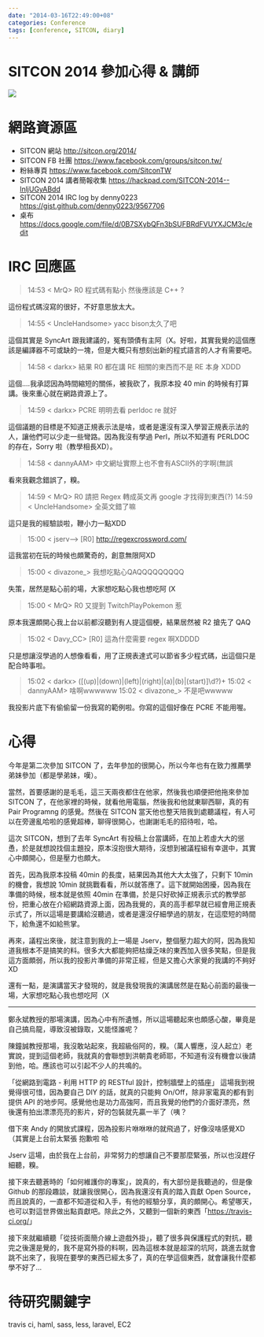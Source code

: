 ```yaml
---
date: "2014-03-16T22:49:00+08"
categories: Conference
tags: [conference, SITCON, diary]
---
```

# SITCON 2014 參加心得 & 講師

![](https://ooo.0o0.ooo/2017/03/29/58dac8766b1df.png)

# 網路資源區

* SITCON 網站 <http://sitcon.org/2014/>
* SITCON FB 社團 <https://www.facebook.com/groups/sitcon.tw/>
* 粉絲專頁 <https://www.facebook.com/SitconTW>
* SITCON 2014 講者簡報收集 <https://hackpad.com/SITCON-2014--lnljUGyABdd>
* SITCON 2014 IRC log by denny0223 <https://gist.github.com/denny0223/9567706>
* 桌布 <https://docs.google.com/file/d/0B7SXybQFn3bSUFBRdFVUYXJCM3c/edit>

# IRC 回應區
> 14:53 < MrQ> R0 程式碼有點小 然後應該是 C++ ?

這份程式碼沒寫的很好，不好意思放太大。

> 14:55 < UncleHandsome> yacc bison太久了吧


這個其實是 SyncArt 跟我建議的，冤有頭債有主阿（X。好啦，其實我覺的這個應該是編譯器不可或缺的一塊，但是大概只有想刻出新的程式語言的人才有需要吧。

> 14:58 < darkx> 結果 R0 都在講 RE 相關的東西而不是 RE 本身 XDDD

這個....我承認因為時間縮短的關係，被我砍了，我原本投 40 min 的時候有打算講。後來重心就在網路資源上了。

> 14:59 < darkx> PCRE 明明去看 perldoc re 就好

這個議題的目標是不知道正規表示法是啥，或者是還沒有深入學習正規表示法的人，讓他們可以少走一些彎路。因為我沒有學過 Perl，所以不知道有 PERLDOC 的存在，Sorry 啦（教學相長XD）。

> 14:58 < dannyAAM> 中文網址實際上也不會有ASCII外的字啊(無誤

看來我觀念錯誤了，糗。

> 14:59 < MrQ> R0 請把 Regex 轉成英文再 google 才找得到東西(?)
> 14:59 < UncleHandsome> 全英文錯了嘛

這只是我的經驗談啦，鞭小力一點XDD

> 15:00 < jserv--> [R0] http://regexcrossword.com/

這我當初在玩的時候也頗驚奇的，創意無限阿XD

> 15:00 < divazone_> 我想吃點心QAQQQQQQQQQ

失策，居然是點心前的場，大家想吃點心我也想吃阿 (X

> 15:00 < MrQ> R0 又提到 TwitchPlayPokemon 惹

原本我還頗開心我上台以前都沒聽到有人提這個梗，結果居然被 R2 搶先了 QAQ

> 15:02 < Davy_CC> [R0] 這為什麼需要 regex 啊XDDDD

只是想讓沒學過的人想像看看，用了正規表達式可以節省多少程式碼，出這個只是配合時事啦。

> 15:02 < darkx> ([(up)|(down)|(left)|(right)|(a)|(b)|(start)]\d?)+
> 15:02 < dannyAAM> 啥啊wwwwww
> 15:02 < divazone_> 不是吧wwwww

我投影片底下有偷偷留一份我寫的範例啦。你寫的這個好像在 PCRE 不能用喔。

# 心得

今年是第二次參加 SITCON 了，去年參加的很開心，所以今年也有在致力推薦學弟妹參加（都是學弟妹，嘆）。

當然，首要感謝的是毛毛，這三天兩夜都住在他家，然後我也順便把他拖來參加 SITCON 了，在他家裡的時候，就看他用電腦，然後我和他就東聊西聊，真的有 Pair Programng 的感覺。然後在 SITCON 當天他也整天陪我到處聽議程，有人可以在旁邊亂哈啦的感覺超棒，聊得很開心，也謝謝毛毛的招待啦，哈。

這次 SITCON，想到了去年 SyncArt 有投稿上台當講師，在加上若虛大大的慫恿，於是就想說找個主題投，原本沒抱很大期待，沒想到被議程組有幸選中，其實心中頗開心，但是壓力也頗大。

首先，因為我原本投稿 40min 的長度，結果因為其他大大太強了，只剩下 10min 的機會，我想說 10min 就挑戰看看，所以就答應了。這下就開始困擾，因為我在準備的時候，根本就是依照 40min 在準備，於是只好砍掉正規表示式的教學部份，把重心放在介紹網路資源上面，因為我覺的，真的高手都早就已經會用正規表示式了，所以這場是要講給沒聽過，或者是還沒仔細學過的朋友，在這麼短的時間下，給魚還不如給熊掌。

再來，議程出來後，就注意到我的上一場是 Jserv，整個壓力超大的阿，因為我知道我根本不是搞笑的料。很多大大都能夠把枯燥乏味的東西加入很多笑點，但是我這方面頗弱，所以我的投影片準備的非常正經，但是又擔心大家覺的我講的不夠好XD

還有一點，是演講當天才發現的，就是我發現我的演講居然是在點心前面的最後一場，大家想吃點心我也想吃阿（X

- - - - -

鄭永斌教授的那場演講，因為心中有所遺憾，所以這場聽起來也頗感心酸，畢竟是自己搞烏龍，導致沒被錄取，又能怪誰呢？

陳鐘誠教授那場，我沒敢站起來，我超級俗阿的，糗。（萬人響應，沒人起立）老實說，提到這個老師，我就真的會聯想到洪朝貴老師耶，不知道有沒有機會以後請到他，哈。應該也可以引起不少人的共鳴的。

「從網路到電路 - 利用 HTTP 的 RESTful 設計，控制牆壁上的插座」
這場我到視覺得很可惜，因為要自己 DIY 的話，就真的只能夠 On/Off，除非家電真的都有到提供 API 的地步阿。感覺他也是功力高強阿，而且我覺的他們的介面好漂亮，然後還有拍出漂漂亮亮的影片，好的包裝就先贏一半了（咦？

借下來 Andy 的開放式課程，因為投影片咻咻咻的就飛過了，好像沒啥感覺XD （其實是上台前太緊張 抱歉啦 哈

Jserv 這場，由於我在上台前，非常努力的想讓自己不要那麼緊張，所以也沒趕仔細聽，糗。

接下來去聽蒼時的「如何維護你的專案」，說真的，有大部份是我聽過的，但是像 Github 的那段趣談，就讓我很開心，因為我還沒有真的踏入貢獻 Open Source，而且說真的，一直都不知道從和入手，有他的經驗分享，真的頗開心。希望哪天，也可以對這世界做出點貢獻吧。除此之外，又聽到一個新的東西「<https://travis-ci.org/>」

接下來就繼續聽「從技術面簡介線上遊戲外掛」，聽了很多與保護程式的對抗，聽完之後還是覺的，我不是寫外掛的料啊，因為這根本就是超深的坑阿，跳進去就會跳不出來了，我現在要學的東西已經太多了，真的在學這個東西，就會讓我什麼都學不好了...

# 待研究關鍵字

travis ci, haml, sass, less, laravel, EC2
